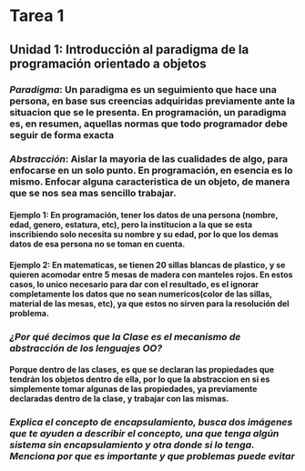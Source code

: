 # Tarea 1

## Unidad 1: Introducción al paradigma de la programación orientado a objetos

### *Paradigma*: Un paradigma es un seguimiento que hace una persona, en base sus creencias adquiridas previamente ante la situacion que se le presenta. En programación, un paradigma es, en resumen, aquellas normas que todo programador debe seguir de forma exacta

### *Abstracción*: Aislar la mayoria de las cualidades de algo, para enfocarse en un solo punto. En programación, en esencia es lo mismo. Enfocar alguna caracteristica de un objeto, de manera que se nos sea mas sencillo trabajar.

#### **Ejemplo 1**: En programación, tener los datos de una persona (nombre, edad, genero, estatura, etc), pero la institucion a la que se esta inscribiendo solo necesita su nombre y su edad, por lo que los demas datos de esa persona no se toman en cuenta.               

#### **Ejemplo 2**: En matematicas, se tienen 20 sillas blancas de plastico, y se quieren acomodar entre 5 mesas de madera con manteles rojos. En estos casos, lo unico necesario para dar con el resultado, es el ignorar completamente los datos que no sean numericos(color de las sillas, material de las mesas, etc), ya que estos no sirven para la resolución del problema.

### *¿Por qué decimos que la Clase es el mecanismo de abstracción de los lenguajes OO?*
#### Porque dentro de las clases, es que se declaran las propiedades que tendrán los objetos dentro de ella, por lo que la abstraccion en si es simplemente tomar algunas de las propiedades, ya previamente declaradas dentro de la clase, y trabajar con las mismas.

### *Explica el concepto de encapsulamiento, busca dos imágenes que te ayuden a describir el concepto, una que tenga algún sistema sin encapsulamiento y otra donde si lo tenga. Menciona por que es importante y que problemas puede evitar*


